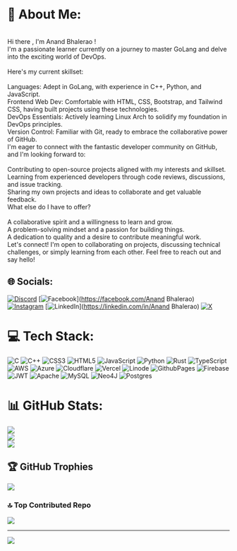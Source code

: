 # 💫 About Me:
<br>Hi there , I'm Anand Bhalerao !<br>I'm a passionate learner currently on a journey to master GoLang and delve into the exciting world of DevOps.<br><br>Here's my current skillset:<br><br>Languages: Adept in GoLang, with experience in C++, Python, and JavaScript.<br>Frontend Web Dev: Comfortable with HTML, CSS, Bootstrap, and Tailwind CSS, having built projects using these technologies.<br>DevOps Essentials: Actively learning Linux Arch to solidify my foundation in DevOps principles.<br>Version Control: Familiar with Git, ready to embrace the collaborative power of GitHub.<br>I'm eager to connect with the fantastic developer community on GitHub, and I'm looking forward to:<br><br>Contributing to open-source projects aligned with my interests and skillset.<br>Learning from experienced developers through code reviews, discussions, and issue tracking.<br>Sharing my own projects and ideas to collaborate and get valuable feedback.<br>What else do I have to offer?<br><br>A collaborative spirit and a willingness to learn and grow.<br>A problem-solving mindset and a passion for building things.<br>A dedication to quality and a desire to contribute meaningful work.<br>Let's connect! I'm open to collaborating on projects, discussing technical challenges, or simply learning from each other. Feel free to reach out and say hello!


## 🌐 Socials:
[![Discord](https://img.shields.io/badge/Discord-%237289DA.svg?logo=discord&logoColor=white)](https://discord.gg/anandbhalerao.) [![Facebook](https://img.shields.io/badge/Facebook-%231877F2.svg?logo=Facebook&logoColor=white)](https://facebook.com/Anand Bhalerao) [![Instagram](https://img.shields.io/badge/Instagram-%23E4405F.svg?logo=Instagram&logoColor=white)](https://instagram.com/anandbhaleraooo) [![LinkedIn](https://img.shields.io/badge/LinkedIn-%230077B5.svg?logo=linkedin&logoColor=white)](https://linkedin.com/in/Anand Bhalerao) [![X](https://img.shields.io/badge/X-black.svg?logo=X&logoColor=white)](https://x.com/AnandBhaleraooo) 

# 💻 Tech Stack:
![C](https://img.shields.io/badge/c-%2300599C.svg?style=for-the-badge&logo=c&logoColor=white) ![C++](https://img.shields.io/badge/c++-%2300599C.svg?style=for-the-badge&logo=c%2B%2B&logoColor=white) ![CSS3](https://img.shields.io/badge/css3-%231572B6.svg?style=for-the-badge&logo=css3&logoColor=white) ![HTML5](https://img.shields.io/badge/html5-%23E34F26.svg?style=for-the-badge&logo=html5&logoColor=white) ![JavaScript](https://img.shields.io/badge/javascript-%23323330.svg?style=for-the-badge&logo=javascript&logoColor=%23F7DF1E) ![Python](https://img.shields.io/badge/python-3670A0?style=for-the-badge&logo=python&logoColor=ffdd54) ![Rust](https://img.shields.io/badge/rust-%23000000.svg?style=for-the-badge&logo=rust&logoColor=white) ![TypeScript](https://img.shields.io/badge/typescript-%23007ACC.svg?style=for-the-badge&logo=typescript&logoColor=white) ![AWS](https://img.shields.io/badge/AWS-%23FF9900.svg?style=for-the-badge&logo=amazon-aws&logoColor=white) ![Azure](https://img.shields.io/badge/azure-%230072C6.svg?style=for-the-badge&logo=microsoftazure&logoColor=white) ![Cloudflare](https://img.shields.io/badge/Cloudflare-F38020?style=for-the-badge&logo=Cloudflare&logoColor=white) ![Vercel](https://img.shields.io/badge/vercel-%23000000.svg?style=for-the-badge&logo=vercel&logoColor=white) ![Linode](https://img.shields.io/badge/linode-00A95C?style=for-the-badge&logo=linode&logoColor=white) ![GithubPages](https://img.shields.io/badge/github%20pages-121013?style=for-the-badge&logo=github&logoColor=white) ![Firebase](https://img.shields.io/badge/firebase-%23039BE5.svg?style=for-the-badge&logo=firebase) ![JWT](https://img.shields.io/badge/JWT-black?style=for-the-badge&logo=JSON%20web%20tokens) ![Apache](https://img.shields.io/badge/apache-%23D42029.svg?style=for-the-badge&logo=apache&logoColor=white) ![MySQL](https://img.shields.io/badge/mysql-%2300000f.svg?style=for-the-badge&logo=mysql&logoColor=white) ![Neo4J](https://img.shields.io/badge/Neo4j-008CC1?style=for-the-badge&logo=neo4j&logoColor=white) ![Postgres](https://img.shields.io/badge/postgres-%23316192.svg?style=for-the-badge&logo=postgresql&logoColor=white)
# 📊 GitHub Stats:
![](https://github-readme-stats.vercel.app/api?username=anandbhalerao18&theme=blueberry&hide_border=false&include_all_commits=false&count_private=true)<br/>
![](https://github-readme-streak-stats.herokuapp.com/?user=anandbhalerao18&theme=blueberry&hide_border=false)<br/>
![](https://github-readme-stats.vercel.app/api/top-langs/?username=anandbhalerao18&theme=blueberry&hide_border=false&include_all_commits=false&count_private=true&layout=compact)

## 🏆 GitHub Trophies
![](https://github-profile-trophy.vercel.app/?username=anandbhalerao18&theme=nord&no-frame=false&no-bg=true&margin-w=4)

### 🔝 Top Contributed Repo
![](https://github-contributor-stats.vercel.app/api?username=anandbhalerao18&limit=5&theme=onedark&combine_all_yearly_contributions=true)

---
[![](https://visitcount.itsvg.in/api?id=anandbhalerao18&icon=0&color=7)](https://visitcount.itsvg.in)

<!-- Proudly created with GPRM ( https://gprm.itsvg.in ) -->
